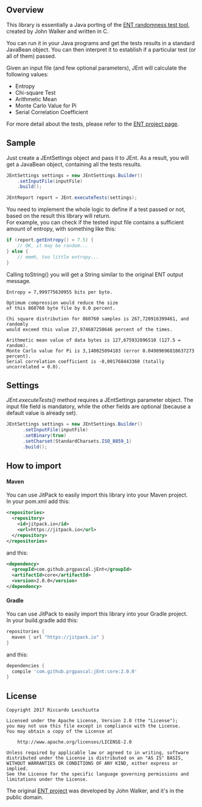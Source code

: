 ## Overview
This library is essentially a Java porting of the [ENT randomness test tool][ent], created by John Walker and written in C.  

You can run it in your Java programs and get the tests results in a standard JavaBean object. You can then interpret it to establish if a particular test (or all of them) passed.

Given an input file (and few optional parameters), JEnt will calculate the following values:
- Entropy
- Chi-square Test
- Arithmetic Mean
- Monte Carlo Value for Pi
- Serial Correlation Coefficient

For more detail about the tests, please refer to the [ENT project page][ent].


## Sample
Just create a JEntSettings object and pass it to JEnt.
As a result, you will get a JavaBean object, containing all the tests results.
```java
JEntSettings settings = new JEntSettings.Builder()
    .setInputFile(inputFile)
    .build();

JEntReport report = JEnt.executeTests(settings);
```
You  need to implement the whole logic to define if a test passed or not, based on the result this library will return.  
For example, you can check if the tested input file contains a sufficient amount of entropy, with something like this:
```java
if (report.getEntropy() > 7.5) {
    // OK, it may be random...
} else {
    // mmmh, too little entropy...
}
```

Calling toString() you will get a String similar to the original ENT output message.

```
Entropy = 7,999775630955 bits per byte.

Optimum compression would reduce the size
of this 860760 byte file by 0.0 percent.

Chi square distribution for 860760 samples is 267,720916399461, and randomly
would exceed this value 27,974687250646 percent of the times.

Arithmetic mean value of data bytes is 127,675932896510 (127.5 = random).
Monte Carlo value for Pi is 3,140025094103 (error 0.04989696818637273 percent).
Serial correlation coefficient is -0,001768443360 (totally uncorrelated = 0.0).
```

## Settings
*JEnt.executeTests()* method requires a JEntSettings parameter object.
The input file field is mandatory, while the other fields are optional (because a default value is already set).
```java
JEntSettings settings = new JEntSettings.Builder()
      .setInputFile(inputFile)
      .setBinary(true)
      .setCharset(StandardCharsets.ISO_8859_1)
      .build();
```

## How to import
#### Maven
You can use JitPack to easily import this library into your Maven project.  
In your pom.xml add this:
```xml
<repositories>
  <repository>
    <id>jitpack.io</id>
    <url>https://jitpack.io</url>
  </repository>
</repositories>
```
and this:
```xml
<dependency>
  <groupId>com.github.prgpascal.jEnt</groupId>
  <artifactId>core</artifactId>
  <version>2.0.0</version>
</dependency>
```

#### Gradle
You can use JitPack to easily import this library into your Gradle project.  
In your build.gradle add this:
```gradle
repositories {
  maven { url "https://jitpack.io" }
}
```
and this:
```gradle
dependencies {
  compile 'com.github.prgpascal:jEnt:core:2.0.0'
}
```

## License
	Copyright 2017 Riccardo Leschiutta

	Licensed under the Apache License, Version 2.0 (the "License");
	you may not use this file except in compliance with the License.
	You may obtain a copy of the License at

		http://www.apache.org/licenses/LICENSE-2.0

	Unless required by applicable law or agreed to in writing, software
	distributed under the License is distributed on an "AS IS" BASIS,
	WITHOUT WARRANTIES OR CONDITIONS OF ANY KIND, either express or implied.
	See the License for the specific language governing permissions and
	limitations under the License.

The original [ENT project][ent] was developed by John Walker, and it's in the public domain.


[ent]: http://www.fourmilab.ch/random/

